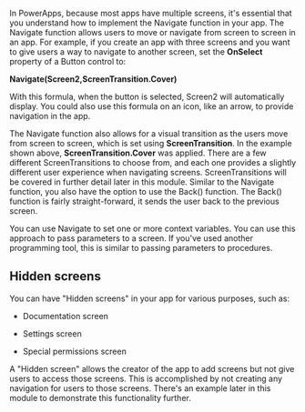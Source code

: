 In PowerApps, because most apps have multiple screens, it's essential that you understand how to implement the Navigate function in your app. The Navigate function allows users to move or navigate from screen to screen in an app. For example, if you create an app with three screens and you want to give users a way to navigate to another screen, set the
**OnSelect** property of a Button control to:

**Navigate(Screen2,ScreenTransition.Cover)**

With this formula, when the button is selected, 
Screen2 will automatically display. You could also use this formula on an icon, like
an arrow, to provide navigation in the app.

The Navigate function also allows for a visual transition as the users
move from screen to screen, which is set using **ScreenTransition**. In
the example shown above, **ScreenTransition.Cover** was
applied. There are a few different ScreenTransitions to choose from, and
each one provides a slightly different user experience when navigating
screens. ScreenTransitions will be covered in further detail later in
this module. Similar to the Navigate function, you also have the option
to use the Back() function. The Back() function is fairly
straight-forward, it sends the user back to the previous screen.

You can use Navigate to set one or more context variables. You can use
this approach to pass parameters to a screen. If you've used another
programming tool, this is similar to passing parameters to
procedures. 

Hidden screens
--------------

You can have "Hidden screens" in your app for various purposes, such
as:

-   Documentation screen

-   Settings screen

-   Special permissions screen

A "Hidden screen" allows the creator of the app to add screens but not
give users to access those screens. This is accomplished by not creating
any navigation for users to those screens. There's an example
later in this module to demonstrate this functionality further.
